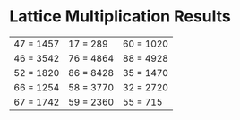 # Lattice Multiplication Results

|   |   |   |
|---|---|---|
| 47 = 1457 | 17 = 289 | 60 = 1020 |
| 46 = 3542 | 76 = 4864 | 88 = 4928 |
| 52 = 1820 | 86 = 8428 | 35 = 1470 |
| 66 = 1254 | 58 = 3770 | 32 = 2720 |
| 67 = 1742 | 59 = 2360 | 55 = 715 |
